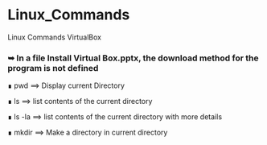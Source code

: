 # Linux_Commands
Linux Commands VirtualBox
### ➥ In a file Install Virtual Box.pptx, the download method for the program is not defined





∎ pwd ==> Display current Directory

∎ ls  ==> list contents of the current directory

∎ ls -la ==> list contents of the current directory with more details

∎ mkdir ==> Make a directory  in current directory



